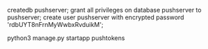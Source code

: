 createdb pushserver;
grant all privileges on database pushserver to pushserver;
create user pushserver with encrypted password 'rdbUYT8nFrnMyWwbxRvduikM';

python3 manage.py startapp pushtokens

